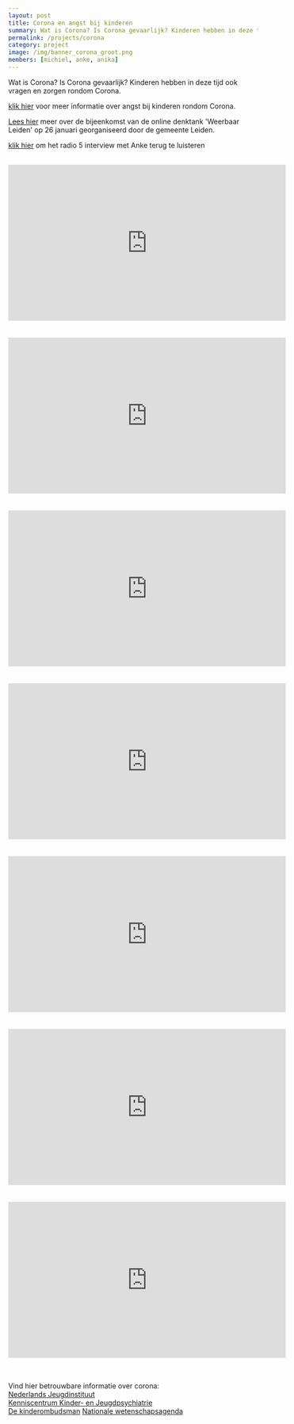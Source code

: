```yaml
---
layout: post
title: Corona en angst bij kinderen
summary: Wat is Corona? Is Corona gevaarlijk? Kinderen hebben in deze tijd ook vragen en zorgen rondom Corona. Vind hier filmpjes en betrouwbare informatie speciaal voor kinderen.
permalink: /projects/corona
category: project
image: /img/banner_corona_groot.png
members: [michiel, anke, anika]
---
```


Wat is Corona? Is Corona gevaarlijk? Kinderen hebben in deze tijd ook vragen en zorgen rondom Corona. 


[klik hier](https://www.universiteitleiden.nl/nieuws/2020/04/anke-klein-in-de-media) voor meer informatie over angst bij kinderen rondom Corona.

[Lees hier](https://www.linkedin.com/feed/update/urn%3Ali%3Aactivity%3A6760221737402687488/?midToken=AQEoT4vuXt2L2w&midSig=27Omc3W1C3V9A1&trk=eml-email_notification_single_mentioned_you_in_this_01-notifications-1-hero%7Ecard%7Efeed&trkEmail=eml-email_notification_single_mentioned_you_in_this_01-notifications-1-hero%7Ecard%7Efeed-null-c4sgg%7Ekkfmba68%7Ez5-null-voyagerOffline) meer over de bijeenkomst van de online denktank 'Weerbaar Leiden' op 26 januari georganiseerd door de gemeente Leiden.

[klik hier](/pdf/radio5.mp3) om het radio 5 interview met Anke terug te luisteren
<br>
<br>

<div style="text-align:center">
  <iframe width="560" height="315" src="https://www.youtube.com/embed/WoljlIMRtbM" frameborder="0" allow="autoplay; encrypted-media" allowfullscreen></iframe>
</div>

<br>
<br>

<div style="text-align:center">
  <iframe width="560" height="315" src="https://www.youtube.com/embed/lxpDqcYSaXQ" frameborder="0" allow="autoplay; encrypted-media" allowfullscreen></iframe>
</div>

<br>
<br>
<div style="text-align:center">
  <iframe width="560" height="315" src="https://www.youtube.com/embed/h0nV_CBv5Sg" frameborder="0" allow="autoplay; encrypted-media" allowfullscreen></iframe>
</div>


<br>
<br>

<div style="text-align:center">
  <iframe width="560" height="315" src="https://www.youtube.com/embed/gEfuzKtkN9k" frameborder="0" allow="autoplay; encrypted-media" allowfullscreen></iframe>
</div>

<br>
<br>

<div style="text-align:center">
  <iframe width="560" height="315" src="https://www.youtube.com/embed/Ue_9J77J_mM" frameborder="0" allow="autoplay; encrypted-media" allowfullscreen></iframe>
</div>


<br>
<br>

<div style="text-align:center">
  <iframe width="560" height="315" src="https://www.facebook.com/nationalewetenschapsagenda/videos/516204002592078/" frameborder="0" allow="autoplay; encrypted-media" allowfullscreen></iframe>
</div>

<br>
<br>
<div style="text-align:center">
  <iframe width="560" height="315" src="https://www.youtube.com/watch?v=WEhLwSwXP4U" frameborder="0" allow="autoplay; encrypted-media" allowfullscreen></iframe>
</div>

<br>
<br>

Vind hier betrouwbare informatie over corona: <br>
[Nederlands Jeugdinstituut](https://www.nji.nl/coronavirus)
<br>
[Kenniscentrum Kinder- en Jeugdpsychiatrie](https://www.kenniscentrum-kjp.nl/professionals/dossiers/kinder-jeugdpsychiatrie-corona/)
<br>
[De kinderombudsman](https://www.dekinderombudsman.nl/ik-heb-een-vraag-over/corona)
[Nationale wetenschapsagenda](https://wetenschapsagenda.nl/videos/corona-uitgelegd/)
